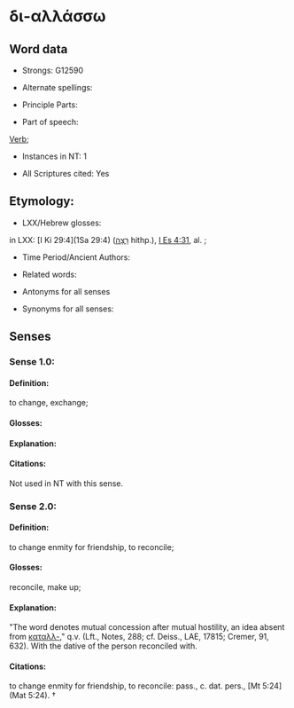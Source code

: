 # δι-αλλάσσω 

<!-- Status: S2=NeedsFinalCheck -->
<!-- Lexica used for edits:   -->

## Word data

* Strongs: G12590

* Alternate spellings:



* Principle Parts: 


* Part of speech: 

[Verb](http://ugg.readthedocs.io/en/latest/verb.html); 

* Instances in NT: 1

* All Scriptures cited: Yes

## Etymology: 


* LXX/Hebrew glosses: 

in LXX: [I Ki 29:4](1Sa 29:4) ([רָצָה](//en-uhl/H7521) hithp.), [I Es 4:31](1Esd.4.31), al. ; 

* Time Period/Ancient Authors: 


* Related words: 

* Antonyms for all senses

* Synonyms for all senses: 


## Senses 


### Sense  1.0: 

#### Definition: 
to change, exchange;

#### Glosses: 

 
#### Explanation: 


#### Citations: 

Not used in NT with this sense.

### Sense  2.0: 

#### Definition: 
to change enmity for friendship, to reconcile;

#### Glosses: 

 reconcile, make up;

#### Explanation: 
"The word denotes mutual concession after mutual hostility, an idea absent from [καταλλ-]()," q.v. (Lft., Notes, 288; cf. Deiss., LAE, 17815; Cremer, 91, 632).  With the dative of the person reconciled with.

#### Citations: 

to change enmity for friendship, to reconcile: pass., c. dat. pers., [Mt 5:24](Mat 5:24). †
